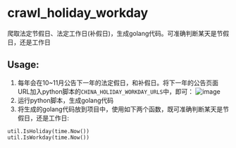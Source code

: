 # crawl_holiday_workday
爬取法定节假日、法定工作日(补假日)，生成golang代码。可准确判断某天是节假日，还是工作日

## Usage:
1. 每年会在10~11月公告下一年的法定假日，和补假日。将下一年的公告页面URL加入python脚本的`CHINA_HOLIDAY_WORKDAY_URLS`中，即可：
![image](https://user-images.githubusercontent.com/11456678/125760514-34d43454-fe43-4376-884e-18dc8ea00750.png)
2. 运行python脚本，生成golang代码
3. 将生成的golang代码放到项目中，使用如下两个函数，既可准确判断某天是节假日，还是工作日:
```golang
util.IsHoliday(time.Now())
util.IsWorkday(time.Now())
```
